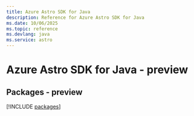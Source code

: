 ```yaml
---
title: Azure Astro SDK for Java
description: Reference for Azure Astro SDK for Java
ms.date: 10/06/2025
ms.topic: reference
ms.devlang: java
ms.service: astro
---
```

# Azure Astro SDK for Java - preview
## Packages - preview
[!INCLUDE [packages](astro-index.md)]